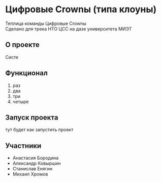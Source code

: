 # Цифровые Crownы (типа клоуны)
Теплица команды Цифровые Crownы\
Сделано для трека НТО ЦСС на дазе университета МИЭТ

## О проекте
Систе

## Функционал
1. раз
2. два
3. три
4. четыре

## Запуск проекта
тут будет как запустить проект

## Участники
- Анастасия Бородина
- Александр Ковыршин
- Станислав Енягин
- Михаил Хромов


